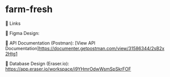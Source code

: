 # farm-fresh
🔗 Links

🎨 Figma Design: 

📘 API Documentation (Postman): [View API Documentation]https://documenter.getpostman.com/view/31586344/2sB2x2Htg1

🧩 Database Design (Eraser.io): https://app.eraser.io/workspace/i9YHmrOdwWsmSpSkrFOF

